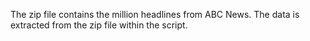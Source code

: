 The zip file contains the million headlines from ABC News. The data is extracted from the zip file within the script.
